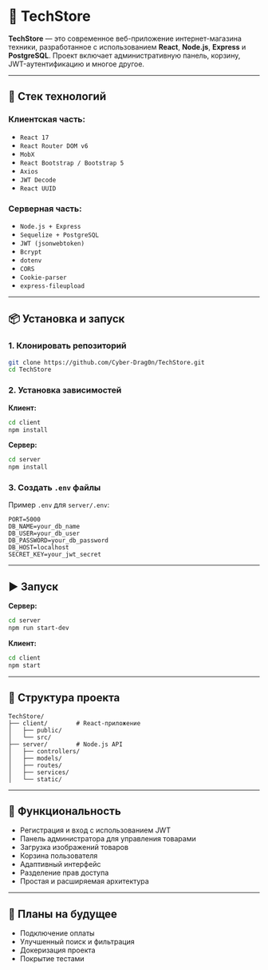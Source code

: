 # 🛒 TechStore

**TechStore** — это современное веб-приложение интернет-магазина техники, разработанное с использованием **React**, **Node.js**, **Express** и **PostgreSQL**. Проект включает административную панель, корзину, JWT-аутентификацию и многое другое.

---

## 🚀 Стек технологий

### Клиентская часть:
- `React 17`
- `React Router DOM v6`
- `MobX`
- `React Bootstrap / Bootstrap 5`
- `Axios`
- `JWT Decode`
- `React UUID`

### Серверная часть:
- `Node.js + Express`
- `Sequelize + PostgreSQL`
- `JWT (jsonwebtoken)`
- `Bcrypt`
- `dotenv`
- `CORS`
- `Cookie-parser`
- `express-fileupload`

---

## 📦 Установка и запуск

### 1. Клонировать репозиторий
```bash
git clone https://github.com/Cyber-Drag0n/TechStore.git
cd TechStore
````

### 2. Установка зависимостей

**Клиент:**

```bash
cd client
npm install
```

**Сервер:**

```bash
cd server
npm install
```

### 3. Создать `.env` файлы

Пример `.env` для `server/.env`:

```
PORT=5000
DB_NAME=your_db_name
DB_USER=your_db_user
DB_PASSWORD=your_db_password
DB_HOST=localhost
SECRET_KEY=your_jwt_secret
```

---

## ▶️ Запуск

**Сервер:**

```bash
cd server
npm run start-dev
```

**Клиент:**

```bash
cd client
npm start
```

---

## 📁 Структура проекта

```
TechStore/
├── client/        # React-приложение
│   ├── public/
│   └── src/
├── server/        # Node.js API
│   ├── controllers/
│   ├── models/
│   ├── routes/
│   ├── services/
│   └── static/
```

---

## 🔐 Функциональность

* Регистрация и вход с использованием JWT
* Панель администратора для управления товарами
* Загрузка изображений товаров
* Корзина пользователя
* Адаптивный интерфейс
* Разделение прав доступа
* Простая и расширяемая архитектура

---

## 📌 Планы на будущее

* Подключение оплаты
* Улучшенный поиск и фильтрация
* Докеризация проекта
* Покрытие тестами
